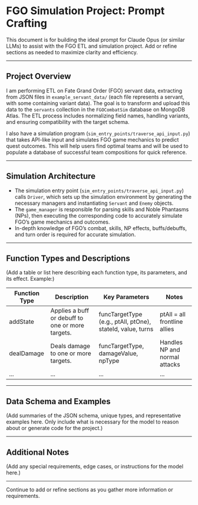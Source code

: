 # FGO Simulation Project: Prompt Crafting

This document is for building the ideal prompt for Claude Opus (or similar LLMs) to assist with the FGO ETL and simulation project. Add or refine sections as needed to maximize clarity and efficiency.

---

## Project Overview

I am performing ETL on Fate Grand Order (FGO) servant data, extracting from JSON files in `example_servant_data/` (each file represents a servant, with some containing variant data). The goal is to transform and upload this data to the `servants` collection in the `FGOCombatSim` database on MongoDB Atlas. The ETL process includes normalizing field names, handling variants, and ensuring compatibility with the target schema.

I also have a simulation program (`sim_entry_points/traverse_api_input.py`) that takes API-like input and simulates FGO game mechanics to predict quest outcomes. This will help users find optimal teams and will be used to populate a database of successful team compositions for quick reference.

---

## Simulation Architecture

- The simulation entry point (`sim_entry_points/traverse_api_input.py`) calls `Driver`, which sets up the simulation environment by generating the necessary managers and instantiating `Servant` and `Enemy` objects.
- The `game_manager` is responsible for parsing skills and Noble Phantasms (NPs), then executing the corresponding code to accurately simulate FGO’s game mechanics and outcomes.
- In-depth knowledge of FGO’s combat, skills, NP effects, buffs/debuffs, and turn order is required for accurate simulation.

---

## Function Types and Descriptions

(Add a table or list here describing each function type, its parameters, and its effect. Example:)

| Function Type | Description | Key Parameters | Notes |
|---------------|-------------|---------------|-------|
| addState      | Applies a buff or debuff to one or more targets. | funcTargetType (e.g., ptAll, ptOne), stateId, value, turns | ptAll = all frontline allies |
| dealDamage    | Deals damage to one or more targets. | funcTargetType, damageValue, npType | Handles NP and normal attacks |
| ...           | ...         | ...           | ...   |

---

## Data Schema and Examples

(Add summaries of the JSON schema, unique types, and representative examples here. Only include what is necessary for the model to reason about or generate code for the project.)

---

## Additional Notes

(Add any special requirements, edge cases, or instructions for the model here.)

---

Continue to add or refine sections as you gather more information or requirements.
